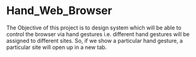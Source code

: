# Hand_Web_Browser
The Objective of this project is to design system which will be able to control the browser via hand gestures i.e. different hand gestures will be assigned to different sites. So, if we show a particular hand gesture, a particular site will open up in a new tab.
